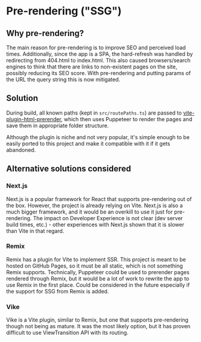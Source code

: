 # Pre-rendering ("SSG")

## Why pre-rendering?
The main reason for pre-rendering is to improve SEO and perceived load times. Additionally, since the app is a SPA,
the hard-refresh was handled by redirecting from 404.html to index.html. This also caused browsers/search engines to
think that there are links to non-existent pages on the site, possibly reducing its SEO score. With pre-rendering and
putting params of the URL the query string this is now mitigated.

## Solution
During build, all known paths (kept in `src/routePaths.ts`) are passed to 
[vite-plugin-html-prerender](https://github.com/saeedafzal/vite-plugin-html-prerender), which then uses Puppeteer to render 
the pages and save them in appropriate folder structure.

Although the plugin is niche and not very popular, it's simple enough to be easily ported to this project and make it
compatible with it if it gets abandoned.

## Alternative solutions considered
### Next.js
Next.js is a popular framework for React that supports pre-rendering out of the box. However, the project is already
relying on Vite. Next.js is also a much bigger framework, and it would be an overkill to use it just for pre-rendering.
The impact on Developer Experience is not clear (dev server build times, etc.) - other experiences with Next.js
shown that it is slower than Vite in that regard.

### Remix
Remix has a plugin for Vite to implement SSR. This project is meant to be hosted on GitHub Pages, so it must be all
static, which is not something Remix supports. Technically, Puppeteer could be used to prerender pages rendered through
Remix, but it would be a lot of work to rewrite the app to use Remix in the first place. Could be considered in the
future especially if the support for SSG from Remix is added.

### Vike
Vike is a Vite plugin, similar to Remix, but one that supports pre-rendering though not being as mature. It was the
most likely option, but it has proven difficult to use ViewTransition API with its routing.
